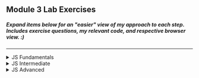 ## Module 3 Lab Exercises
##### Expand items below for an "easier" view of my approach to each step. Includes exercise questions, my relevant code, and respective browser view. :)
---
<!-- JS Fundamentals -->
<details>
  <summary>JS Fundamentals</summary>
  <ul>
    <!-- SECTION I -->
    <details>
      <summary>Exercise 1: What are the results of these expressions</summary>
      <ul>
        <li>
          <img alt="Exercise 1-1" src="/LabScreenshots/JSFundamentals/Exercise1-1.png">
        </li>
        <li>
          <img alt="Exercise 1-2" src="/LabScreenshots/JSFundamentals/Exercise1-2.png">
        </li>
      </ul>
    </details>
    <!-- SECTION II -->
    <details>
      <summary>
      Exercise 2: Which of the below are not giving the right answer? Why are they not correct? How can we fix them?
      </summary>
      <ul>
        <li>
          The variables for multiplication, division, and for lessthan1 and 2, are incorrect. This is due to the fact that the 3 variables used for calculations are strings, and have limited mathematical capablities.
          <img alt="Exercise 2-1" src="/LabScreenshots/JSFundamentals/Exercise2-1.png">
          <img alt="Exercise 2-2" src="/LabScreenshots/JSFundamentals/Exercise2-2.png">
        </li>
        <li>
          We can fix this by declaring the 3 original variables as integers instead of strings.
          <img alt="Exercise 2-3" src="/LabScreenshots/JSFundamentals/Exercise2-3.png">
          <img alt="Exercise 2-4" src="/LabScreenshots/JSFundamentals/Exercise2-4.png">
        </li>
      </ul>
    </details>
    <!-- SECTION III -->
    <details>
      <summary>Exercise 3: Which of the following console.log messages will print? Why?</summary>
      <ul>
        <li>
          only 3 of the 5 if statements will be satisfied. 0 is equal to false. a string existing is true ("0"), (null) is nothing and therefore is false. -1 is not 0 and exist.
        </li>
        <li>
          <img alt="Exercise 3-1" src="/LabScreenshots/JSFundamentals/Exercise3-1.png">
          <img alt="Exercise 3-2" src="/LabScreenshots/JSFundamentals/Exercise3-2.png">
        </li>
      </ul>
    </details>
    <!-- SECTION IV -->
    <details>
      <summary>
        Exercise 4: Rewrite this <code>if</code> using the ternary/conditional operator <code>'?'</code>. Test it with different values for a 
        and b. What does the <code>‘+=’</code> do?
      </summary>
      <ul>
      <li>
        <img src="/LabFigures/JSFundamentals_4.png" alt="JS Fundamentals 4">
      </li>
      <li>
        The <code>'+='</code> is to specifiy that we're adding onto the variable's value instead of setting it.
      </li>
      <li>
        <img src="/LabScreenshots/JSFundamentals/Exercise4-1.png" alt="Exercise 4-1">
        <img src="/LabScreenshots/JSFundamentals/Exercise4-2.png" alt="Exercise 4-2">
      </li>
      </ul>
    </details>
    <!-- SECTION IV -->
    <details>
      <summary>Exercise 5: Rewrite the following function using: a) function expression syntax, and b) arrow function 
        syntax. Test each version to make sure they work the same.</summary>
        <ul>
          <li>
            <img src="/LabFigures/JSFundamentals_5.png" alt="JS Fundamentals 5">
          </li>
          <li>
            Rewritten:<br>
            <img src="/LabScreenshots/JSFundamentals/Exercise5-1.png" alt="Exercise 5-1">
            <img src="/LabScreenshots/JSFundamentals/Exercise5-2.png" alt="Exercise 5-2">
          </li>
        </ul>
    </details>
    <!-- SECTION IV -->
    <details>
      <summary>Exercise 6:</summary>
      <ul>
      <li>
        <img alt="JS Fundamentals 6" src="/LabFigures/JSFundamentals_6.png">
      </li>
      <li>
        Complete the <code>inigo</code> object by adding a <code>lastName</code> property and including it in the 
        <code>greeting</code>. 
      </li>
      <li>
        Complete <code>getCatchPhrase</code> so that if the <code>person</code> argument has 6 fingers, it instead 
        prints his famous catch phrase to the console.
      </li>
      <li>
         Update <code>getCatchPhrase</code> to use arrow function syntax and a conditional operator.
      </li>
      <li>
        <img src="/LabScreenshots/JSFundamentals/Exercise6-1.png" alt="Exercise 6-1">
        <img src="/LabScreenshots/JSFundamentals/Exercise6-2.png" alt="Exercise 6-2">
      </li>
      </ul>
    </details>
    <!-- SECTION IV -->
    <details>
      <summary>Exercise7: The following object represents a basketball game and keeps track of the score as the 
        game progresses.</summary>
      <ul>
        <li>
          <img src="/LabFigures/JSFundamentals_7.png" alt="JS Fundamentals 7">
        </li>
        <li>
          Modify each of the methods so that they can be ‘chained’ together and the last line of 
          the example code works.
        </li>
        <li>
          Add a new method to print the full time final score.
        </li>
        <li>
          Add a new object property to keep track of the number of fouls and a method to 
          increment it, similar but separate to the score. Include the foul count in the half time and 
          full time console messages.
        </li>
        <li>
          Test your object by chaining all the method calls together in different combinations.
        </li>
        <li>
          <img src="/LabScreenshots/JSFundamentals/Exercise7-1.png" alt="Exercise 7-1">
          <img src="/LabScreenshots/JSFundamentals/Exercise7-2.png" alt="Exercise 7-2">
          <img src="/LabScreenshots/JSFundamentals/Exercise7-3.png" alt="Exercise 7-3">
        </li>
      </ul>
    </details>
    <!-- SECTION IV -->
    <details>
      <summary>Exercise 8: The object below represents a single city.</summary>
      <ul>
        <li>
          <img src="/LabFigures/JSFundamentals_8.png" alt="JS Fundamentals 8">
        </li>
        <li>
          Write a function that takes an object as an argument and uses a <code>for…in</code> 
          loop to access and print to the console each of those object properties and their 
          values. Test it using the <code>sydney</code> object below.
        </li>
        <li>
          Create a new object for a different city with different properties and call your 
          function again with the new object. 
        </li>
        <li>
          <img src="/LabScreenshots/JSFundamentals/Exercise8-1.png" alt="Exercise 8-1">
          <img src="/LabScreenshots/JSFundamentals/Exercise8-2.png" alt="Exercise 8-2">
        </li>
      </ul>
    </details>
    <!-- SECTION IV -->
    <details>
      <summary>Exercise 9: Use the following variables to understand how JavaScript stores objects by reference.</summary>
      <ul>
        <li>
          <img src="/LabFigures/JSFundamentals_9.png" alt="JS Fundamentals 9">
        </li>
        <li>
          Create a new <code>moreSports</code> variable equal to <code>teamSports</code> and add some new sport 
          values to it (using <code>push</code> and <code>unshift</code>).
        </li>
        <li>
          Create a new <code>dog2</code> variable equal to dog1 and give it a new value.
        </li>
        <li>
          Create a new <code>cat2</code> variable equal to cat1 and change its name property.
        </li>
        <li>
          Print the original <code>teamSports</code>, <code>dog1</code> and <code>cat1</code> variables to the console. Have they 
          changed? Why?
        </li>
        <li>
          Change the way the <code>moreSports</code> and <code>cat2</code> variables are created to ensure the 
          originals remain independent.
        </li>
        <li>
          The <code>teamSports</code> variable has changed as it was being referenced by <code>moreSports</code>, which was altered.
        </li>
        <li>
          <img src="/LabScreenshots/JSFundamentals/Exercise9-1.png" alt="Exercise 9-1">
          <img src="/LabScreenshots/JSFundamentals/Exercise9-2.png" alt="Exercise 9-2">
        </li>
      </ul>
    </details>
    <details>
      <summary>Exercise 10: The following constructor function creates a new Person object with the given name and 
        age values.</summary>
      <ul>
        <li>
          <img src="/LabFigures/JSFundamentals_10.png" alt="JS Fundamentals 10">
        </li>
        <li>
          Create a new person using the constructor function and store it in a variable.
        </li>
        <li>
          Create a second person using different name and age values and store it in a separate 
          variable.
        </li>
        <li>
          Print out the properties of each person object to the console.
        </li>
        <li>
          Rewrite the constructor function as a class called PersonClass and use it to create a 
          third person using different name and age values. Print it to the console as well.
        </li>
        <li>
          Add a <code>canDrive</code> method to both the constructor function and the class that returns true 
          if the person is old enough to drive.
        </li>
        <li>
          <img src="/LabScreenshots/JSFundamentals/Exercise10-1.png" alt="Exercise 10-1">
          <img src="/LabScreenshots/JSFundamentals/Exercise10-2.png" alt="Exercise 10-2">
        </li>
      </ul>
    </details>
  </details>
<!-- JS Intermediate -->
<details>
  <summary>JS Intermediate</summary>
  <ul>
     <!-- SECTION I -->
     <details>
      <summary>
        Exercise 1: Create a function that takes a string as a parameter and returns the string with the first
        character of each word changed into a capital letter, as in the example below. Test it with
        different strings.
      </summary>
      <ul>
        <li>
          <img src="/LabScreenshots/JSIntermediate/Exercise1-1.png" alt="JS Intermediate Exercise 1-1">
          <img src="/LabScreenshots/JSIntermediate/Exercise1-2.png" alt="JS Intermediate Exercise 1-2">
        </li>
      </ul>
    </details>
    <!-- SECTION II -->
    <details>
      <summary>
        Exercise 2: Create a function <code>truncate(str, max)</code> that truncates a given string of text if its total
        length is greater than the <code>max</code> length. It should return either the truncated text, with an
        ellipsis (...) added to the end if it was too long, or the original text otherwise.
      </summary>
      <ul>
        <li>
          Write another variant of the truncate function that uses a conditional operator.
        </li>
        <li>
          <img src="/LabScreenshots/JSIntermediate/Exercise2-1.png" alt="JS Intermediate Exercise 2-1">
          <img src="/LabScreenshots/JSIntermediate/Exercise2-2.png" alt="JS Intermediate Exercise 2-2">
        </li>
      </ul>
    </details>
    <!-- SECTION III -->
    <details>
      <summary>
        Exercise 3: Use the following <code>animals</code> array for the below tasks. Test each one by printing the result to
        the console.
      </summary>
      <ul>
        <li>
          <img src="/LabFigures/JSIntermediate_1.png" alt="JS Intermediate Figure 1">
        </li>
        <li>
          Add 2 new values to the end.
        </li>
        <li>
          Add 2 new values to the beginning.
        </li>
        <li>
          Sort the values alphabetically.
        </li>
        <li>
          Write a function <code>replaceMiddleAnimal(newValue)</code> that replaces the value in the
          middle of the <code>animals</code> array with <code>newValue</code>.
        </li>
        <li>
          Write a function <code>findMatchingAnimals(beginsWith)</code> that returns a new array
          containing all the animals that begin with the <code>beginsWith</code> string. Try to make it work
          regardless of upper/lower case.
        </li>
      </ul>
    </details>
    <!-- SECTION IV -->
    <details>
      <summary>
        Exercise 4: Write a function <code>camelCase(cssProp)</code> that changes dash-separated CSS properties like
        <code>'margin-left'</code> into camel-cased <code>marginLeft'</code>.
      </summary>
      <ul>
        <li>
          The function should remove all dashes, and uppercase the first letter of each word after a dash.
        </li>
        <li>
          Create variants of the camelCase function that use different types of for loops, and with and without the conditional operator.
        </li>
      </ul>
    </details>
    <!-- SECTION V -->
    <details>
      <summary>
        Exercise 5: Decimal number operations in JavaScript can lead to unexpected results, as in the
        following:.
      </summary>
      <ul>
        <li>
          <img src="/LabFigures/JSIntermediate_2.png" alt="JS Intermediate 2">
        </li>
        <li>
          We can sometimes avoid this using the toFixed function to force the number of decimal
          places as below, but it’s not always useful:<br>
          <img src="/LabFigures/JSIntermediate_3.png" alt="JS Intermediate 3">
        </li>
        <li>
          Explain why the above code returns the wrong answer.
        </li>
        <li>
          Create a function <code>currencyAddition(float1, float2)</code> which safely adds the two
          decimal numbers <code>float1</code> and <code>float2</code> and returns the correct float result.
        </li>
        <li>
          Create a function <code>currencyOperation(float1, float2, operation)</code> which
          safely performs the given operation (either +, -, / or *) on the two numbers and return
          the correct float result.
        </li>
        <li>
          (Extension) Extend the above function to include a fourth argument numDecimals
          which allows the operation to support different amounts of decimal places from 1 to 10.
        </li>
      </ul>
    </details>
    <!-- SECTION VI -->
    <details>
      <summary>
        Exercise 6: Create a function <code>unique(duplicatesArray)</code> which takes an array parameter that may
        include duplicates. Your function should return an array containing only the unique values
        from <code>duplicatesArray</code>.
      </summary>
      <ul>
        <li>
          Test with the following arrays and create another one of your own.<br>
          <img src="/LabFigures/JSIntermediate_4.png" alt="JS Intermediate 4">
        </li>
      </ul>
    </details>
    <!-- SECTION VII -->
    <details>
      <summary>
        Exercise 7: Use the following array of book objects to practice the array functions for <code>map</code>, <code>find</code> and
        <code>filter</code>. Test each of your answers to the below tasks.
      </summary>
      <ul>
        <li>
          <img src="/LabFigures/JSIntermediate_5.png" alt="JS Intermediate 5">
        </li>
        <li>
          Write a function <code>getBookTitle(bookId)</code> that uses the <code>find</code> function to return the
          title of the book object with the matching <code>id</code>.
        </li>
        <li>
          Write a function <code>getOldBooks()</code> that uses the <code>filter</code> function to return all book
          objects written before 1950.
        </li>
        <li>
          Write a function <code>addGenre()</code> that uses the <code>map</code> function to add a new <code>genre</code> property
          to all of the above books, with the value ‘classic’.
        </li>
        <li>
          (Extension) Write a function <code>getTitles(authorInitial)</code> that uses <code>map</code> and
          <code>filter</code> together to return an array of book titles for books written by authors whose
          names start with <code>authorInitial</code>.
        </li>
        <li>
          (Extension) Write a function <code>latestBook()</code> that uses <code>find</code> and <code>forEach</code> to get the
          book with the most recent publication date.
        </li>
      </ul>
    </details>
    <!-- SECTION VIII -->
    <details>
      <summary>
        Exercise 8: The following code creates a new Map object for storing names beginning with A, B, or C
        with their phone numbers.
      </summary>
      <ul>
        <li>
          <img src="/LabFigures/JSIntermediate_6.png" alt="JS Intermediate 6">
        </li>
        <li>
          Create a new <code>phoneBookDEF</code> Map to store names beginning with D, E or F.
        </li>
        <li>
          Initialise the contents of <code>phoneBookDEF</code> by passing in an array of keys/values.
        </li>
        <li>
          Update the phone number for Caroline.
        </li>
        <li>
          Write a function <code>printPhoneBook(contacts)</code> that prints the names and phone
          numbers in the given Map.
        </li>
        <li>
          Combine the contents of the two individual Maps into a single <code>phoneBook</code> Map.
        </li>
        <li>
          Print out the full list of names in the combined phone book.
        </li>
      </ul>
    </details>
    <!-- SECTION IX -->
    <details>
      <summary>
        Exercise 9: Given the below salaries object, perform the following tasks.
      </summary>
      <ul>
        <li>
          <img src="/LabFigures/JSIntermediate_7.png" alt="JS Intermediate 7">
        </li>
        <li>
          Write a function <code>sumSalaries(salaries)</code> that calculates and returns the total of all salaries.
        </li>
        <li>
          Write a function <code>topEarner</code>(salaries) that calculates and returns the name of the person
          earning the highest salary
        </li>
      </ul>
    </details>
    <!-- SECTION X -->
    <details>
      <summary>
        Exercise 10: The following code uses the Date object to print the current time and the number of hours
        that have passed today so far. Extend the code to do the following:
      </summary>
      <ul>
        <li>
          <img src="/LabFigures/JSIntermediate_8.png" alt="JS Intermediate 8">
        </li>
        <li>
          Print the total number of minutes that have passed so far today.
        </li>
        <li>
          Print the total number of seconds that have passed so far today.
        </li>
        <li>
          Calculate and print your age as: 'I am x years, y months and z days old'.
        </li>
        <li>
          Write a function <code>daysInBetween(date1, date2)</code> which calculates and returns the amounts
          of days in between the two given dates.
        </li>
      </ul>
    </details>
  </ul>
</details>
<!-- JS Advanced -->
<details>
  <summary>JS Advanced</summary>
  <ul>
    <li>
      <p>To be completed. VERY SOON!!</p>
    </li>
  </ul>
</details>